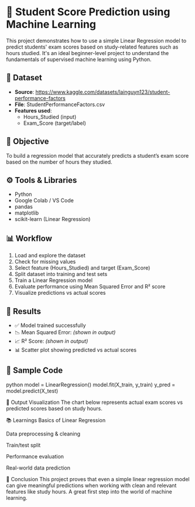 # 🎯 Student Score Prediction using Machine Learning

This project demonstrates how to use a simple Linear Regression model to predict students' exam scores based on study-related features such as hours studied. It's an ideal beginner-level project to understand the fundamentals of supervised machine learning using Python.

## 📁 Dataset

- **Source**: https://www.kaggle.com/datasets/lainguyn123/student-performance-factors
- **File**: StudentPerformanceFactors.csv
- **Features used**:
  - Hours_Studied (input)
  - Exam_Score (target/label)

## 🧠 Objective

To build a regression model that accurately predicts a student’s exam score based on the number of hours they studied.

## ⚙️ Tools & Libraries

- Python
- Google Colab / VS Code
- pandas
- matplotlib
- scikit-learn (Linear Regression)

## 📊 Workflow

1. Load and explore the dataset
2. Check for missing values
3. Select feature (Hours_Studied) and target (Exam_Score)
4. Split dataset into training and test sets
5. Train a Linear Regression model
6. Evaluate performance using Mean Squared Error and R² score
7. Visualize predictions vs actual scores

## 🚀 Results

- ✅ Model trained successfully
- 📉 Mean Squared Error: *(shown in output)*
- 📈 R² Score: *(shown in output)*
- 📊 Scatter plot showing predicted vs actual scores

## 📌 Sample Code

python
model = LinearRegression()
model.fit(X_train, y_train)
y_pred = model.predict(X_test)
  
📸 Output Visualization
The chart below represents actual exam scores vs predicted scores based on study hours.


📚 Learnings
Basics of Linear Regression

Data preprocessing & cleaning

Train/test split

Performance evaluation

Real-world data prediction

🏁 Conclusion
This project proves that even a simple linear regression model can give meaningful predictions when working with clean and relevant features like study hours. A great first step into the world of machine learning.

